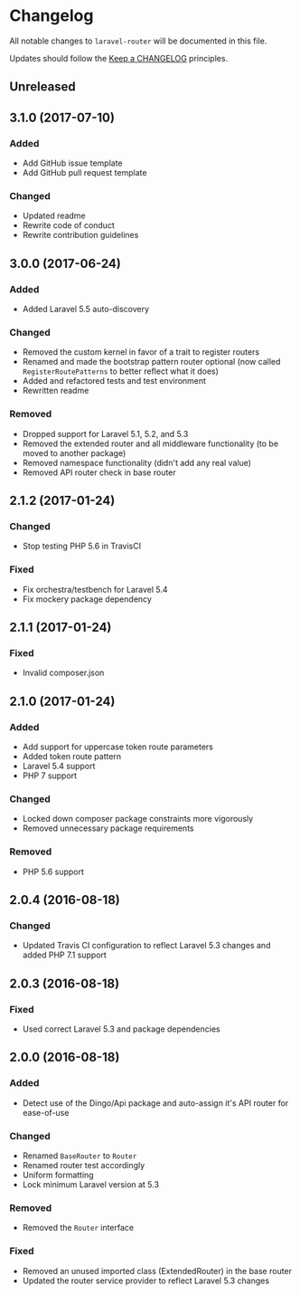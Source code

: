 # Changelog

All notable changes to `laravel-router` will be documented in this file.

Updates should follow the [Keep a CHANGELOG](http://keepachangelog.com/) principles.

## Unreleased

## 3.1.0 (2017-07-10)

### Added

- Add GitHub issue template
- Add GitHub pull request template

### Changed

- Updated readme
- Rewrite code of conduct
- Rewrite contribution guidelines

## 3.0.0 (2017-06-24)

### Added

- Added Laravel 5.5 auto-discovery

### Changed

- Removed the custom kernel in favor of a trait to register routers
- Renamed and made the bootstrap pattern router optional (now called `RegisterRoutePatterns` to better reflect what it does)
- Added and refactored tests and test environment
- Rewritten readme

### Removed

- Dropped support for Laravel 5.1, 5.2, and 5.3
- Removed the extended router and all middleware functionality (to be moved to another package)
- Removed namespace functionality (didn't add any real value)
- Removed API router check in base router

## 2.1.2 (2017-01-24)

### Changed

- Stop testing PHP 5.6 in TravisCI

### Fixed

- Fix orchestra/testbench for Laravel 5.4
- Fix mockery package dependency

## 2.1.1 (2017-01-24)

### Fixed

- Invalid composer.json

## 2.1.0 (2017-01-24)

### Added

- Add support for uppercase token route parameters
- Added token route pattern
- Laravel 5.4 support
- PHP 7 support

### Changed

- Locked down composer package constraints more vigorously
- Removed unnecessary package requirements

### Removed

- PHP 5.6 support

## 2.0.4 (2016-08-18)

### Changed

- Updated Travis CI configuration to reflect Laravel 5.3 changes and added PHP 7.1 support

## 2.0.3 (2016-08-18)

### Fixed

- Used correct Laravel 5.3 and package dependencies

## 2.0.0 (2016-08-18)

### Added

- Detect use of the Dingo/Api package and auto-assign it's API router for ease-of-use

### Changed

- Renamed `BaseRouter` to `Router`
- Renamed router test accordingly
- Uniform formatting
- Lock minimum Laravel version at 5.3

### Removed

- Removed the `Router` interface

### Fixed

- Removed an unused imported class (ExtendedRouter) in the base router
- Updated the router service provider to reflect Laravel 5.3 changes
